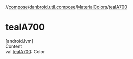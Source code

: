 //[compose](../../../index.md)/[danbroid.util.compose](../index.md)/[MaterialColors](index.md)/[tealA700](teal-a700.md)



# tealA700  
[androidJvm]  
Content  
val [tealA700](teal-a700.md): Color  




